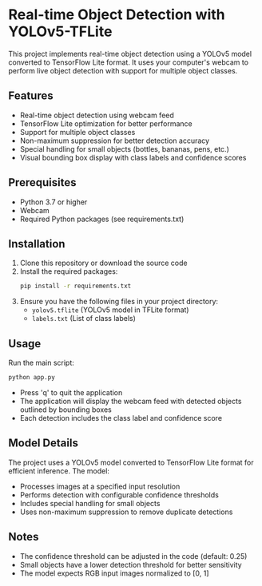 # Real-time Object Detection with YOLOv5-TFLite

This project implements real-time object detection using a YOLOv5 model converted to TensorFlow Lite format. It uses your computer's webcam to perform live object detection with support for multiple object classes.

## Features

- Real-time object detection using webcam feed
- TensorFlow Lite optimization for better performance
- Support for multiple object classes
- Non-maximum suppression for better detection accuracy
- Special handling for small objects (bottles, bananas, pens, etc.)
- Visual bounding box display with class labels and confidence scores

## Prerequisites

- Python 3.7 or higher
- Webcam
- Required Python packages (see requirements.txt)

## Installation

1. Clone this repository or download the source code
2. Install the required packages:
   ```bash
   pip install -r requirements.txt
   ```
3. Ensure you have the following files in your project directory:
   - `yolov5.tflite` (YOLOv5 model in TFLite format)
   - `labels.txt` (List of class labels)

## Usage

Run the main script:
```bash
python app.py
```

- Press 'q' to quit the application
- The application will display the webcam feed with detected objects outlined by bounding boxes
- Each detection includes the class label and confidence score

## Model Details

The project uses a YOLOv5 model converted to TensorFlow Lite format for efficient inference. The model:
- Processes images at a specified input resolution
- Performs detection with configurable confidence thresholds
- Includes special handling for small objects
- Uses non-maximum suppression to remove duplicate detections

## Notes

- The confidence threshold can be adjusted in the code (default: 0.25)
- Small objects have a lower detection threshold for better sensitivity
- The model expects RGB input images normalized to [0, 1]
